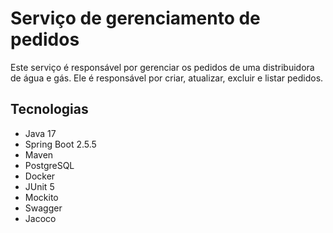 # Serviço de gerenciamento de pedidos
Este serviço é responsável por gerenciar os pedidos de uma distribuidora de água e gás. 
Ele é responsável por criar, atualizar, excluir e listar pedidos.

## Tecnologias
- Java 17
- Spring Boot 2.5.5
- Maven
- PostgreSQL
- Docker
- JUnit 5
- Mockito
- Swagger
- Jacoco